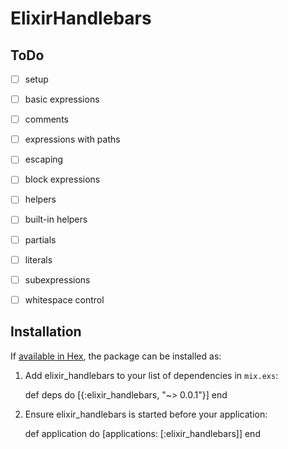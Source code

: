 # ElixirHandlebars

## ToDo

- [ ] setup
- [ ] basic expressions 
- [ ] comments
- [ ] expressions with paths
- [ ] escaping
- [ ] block expressions
- [ ] helpers
- [ ] built-in helpers
- [ ] partials
- [ ] literals
- [ ] subexpressions
- [ ] whitespace control


## Installation

If [available in Hex](https://hex.pm/docs/publish), the package can be installed as:

  1. Add elixir_handlebars to your list of dependencies in `mix.exs`:

        def deps do
          [{:elixir_handlebars, "~> 0.0.1"}]
        end

  2. Ensure elixir_handlebars is started before your application:

        def application do
          [applications: [:elixir_handlebars]]
        end

